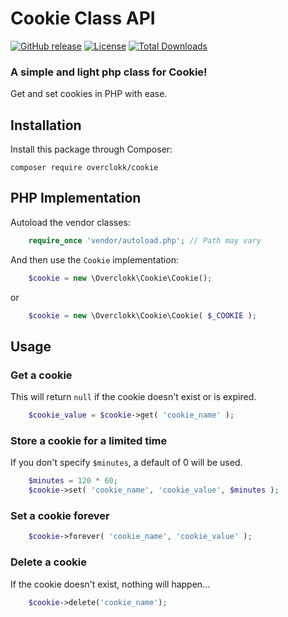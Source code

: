 # Cookie Class API

[![GitHub release](https://img.shields.io/github/release/overclokk/cookie.svg)]()
[![License](https://img.shields.io/packagist/l/overclokk/cookie.svg)]()
[![Total Downloads](https://img.shields.io/packagist/dt/overclokk/cookie.svg)](https://packagist.org/packages/overclokk/cookie)

### A simple and light php class for Cookie!

Get and set cookies in PHP with ease.

## Installation

Install this package through Composer:

    composer require overclokk/cookie

## PHP Implementation

Autoload the vendor classes:

```php
    require_once 'vendor/autoload.php'; // Path may vary
```

And then use the `Cookie` implementation:

```php
    $cookie = new \Overclokk\Cookie\Cookie();
```
or
```php
    $cookie = new \Overclokk\Cookie\Cookie( $_COOKIE );
```


## Usage

### Get a cookie

This will return `null` if the cookie doesn't exist or is expired.

```php
    $cookie_value = $cookie->get( 'cookie_name' );
```

### Store a cookie for a limited time

If you don't specify `$minutes`, a default of 0 will be used.

```php
    $minutes = 120 * 60;
    $cookie->set( 'cookie_name', 'cookie_value', $minutes );
```

### Set a cookie forever

```php
    $cookie->forever( 'cookie_name', 'cookie_value' );
```

### Delete a cookie

If the cookie doesn't exist, nothing will happen...

```php
    $cookie->delete('cookie_name');
```